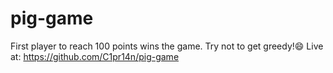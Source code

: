 # pig-game
First player to reach 100 points wins the game. Try not to get greedy!😄
Live at: https://github.com/C1pr14n/pig-game

